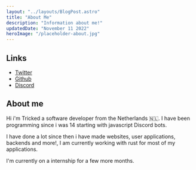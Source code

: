 ```yaml
---
layout: "../layouts/BlogPost.astro"
title: "About Me"
description: "Information about me!"
updatedDate: "November 11 2022"
heroImage: "/placeholder-about.jpg"
---
```


## Links

- [Twitter](https://twitter.com/trickeddev)
- [Github](https://github.com/Tricked-dev)
- [Discord](https://discord.com/users/336465356304678913)

## About me

Hi i'm Tricked a software developer from the Netherlands 🇳🇱. I have been programming since i was 14 starting with javascript Discord bots.

I have done a lot since then i have made websites, user applications, backends and more!, I am currently working with rust for most of my applications.

I'm currently on a internship for a few more months.


